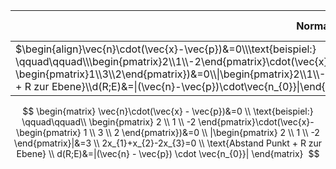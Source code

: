 
| Normalform                                                                                                                                                                                                                                                                                                                                 | Hesse‘sche Normalform                |
| ------------------------------------------------------------------------------------------------------------------------------------------------------------------------------------------------------------------------------------------------------------------------------------------------------------------------------------------ | ------------------------------------ |
| $\begin{align}\vec{n}\cdot(\vec{x}-\vec{p})&=0\\\text{beispiel:} \qquad\qquad\\\begin{pmatrix}2\\1\\-2\end{pmatrix}\cdot(\vec{x}-\begin{pmatrix}1\\3\\2\end{pmatrix})&=0\\\|\begin{pmatrix}2\\1\\-2\end{pmatrix}\|&=3\\2x_{1}+x_{2}-2x_{3}=0\\\text{AbstandPunkt + R zur Ebene}\\d(R;E)&=\|(\vec{n}-\vec{p})\cdot\vec{n_{0}}\|\end{align}$ | $$\begin{align}<br><br>\end{align}$$ |

  

  

  

  

  

$$
\begin{matrix}
\vec{n}\cdot(\vec{x} - \vec{p})&=0 \\
\text{beispiel:} \qquad\qquad\\
\begin{pmatrix}
2 \\
1 \\
-2
\end{pmatrix}\cdot(\vec{x}-\begin{pmatrix}
1 \\
3 \\
2
\end{pmatrix})&=0 \\
|\begin{pmatrix}
2 \\
1 \\
-2
\end{pmatrix}|&=3 \\
2x_{1}+x_{2}-2x_{3}=0 \\
\text{Abstand Punkt + R zur Ebene} \\
d(R;E)&=|(\vec{n} - \vec{p}) \cdot \vec{n_{0}}|
\end{matrix} 
$$





